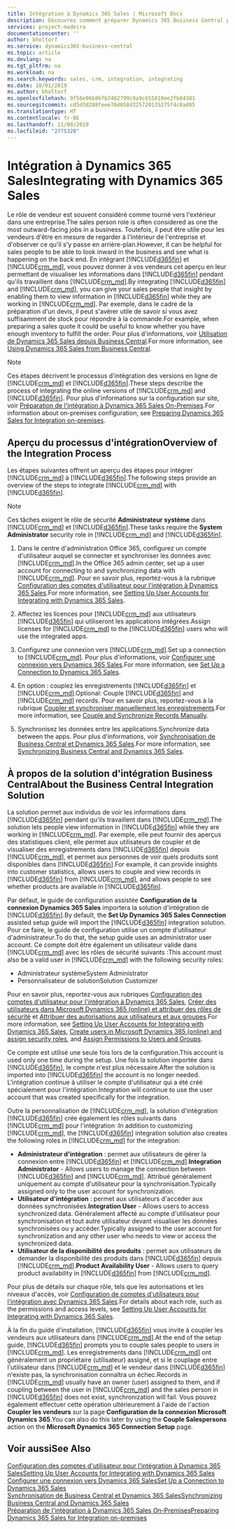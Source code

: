 ```yaml
---
title: Intégration à Dynamics 365 Sales | Microsoft Docs
description: Découvrez comment préparer Dynamics 365 Business Central pour l'intégrer à Dynamics 365 Sales.
services: project-madeira
documentationcenter: ''
author: bholtorf
ms.service: dynamics365-business-central
ms.topic: article
ms.devlang: na
ms.tgt_pltfrm: na
ms.workload: na
ms.search.keywords: sales, crm, integration, integrating
ms.date: 10/01/2019
ms.author: bholtorf
ms.openlocfilehash: 9f56e96b86fb7462799c9a9c655010ee2fb04381
ms.sourcegitcommit: cd5d3d288feee76d058d325720135275f4c8ad85
ms.translationtype: HT
ms.contentlocale: fr-BE
ms.lasthandoff: 11/08/2019
ms.locfileid: "2775320"
---
```

# <a name="integrating-with-dynamics-365-sales"></a><span data-ttu-id="88b38-103">Intégration à Dynamics 365 Sales</span><span class="sxs-lookup"><span data-stu-id="88b38-103">Integrating with Dynamics 365 Sales</span></span>
<span data-ttu-id="88b38-104">Le rôle de vendeur est souvent considéré comme tourné vers l'extérieur dans une entreprise.</span><span class="sxs-lookup"><span data-stu-id="88b38-104">The sales person role is often considered as one the most outward-facing jobs in a business.</span></span> <span data-ttu-id="88b38-105">Toutefois, il peut être utile pour les vendeurs d'être en mesure de regarder à l'intérieur de l'entreprise et d'observer ce qu'il s'y passe en arrière-plan.</span><span class="sxs-lookup"><span data-stu-id="88b38-105">However, it can be helpful for sales people to be able to look inward in the business and see what is happening on the back end.</span></span> <span data-ttu-id="88b38-106">En intégrant [!INCLUDE[d365fin](includes/d365fin_md.md)] et [!INCLUDE[crm_md](includes/crm_md.md)], vous pouvez donner à vos vendeurs cet aperçu en leur permettant de visualiser les informations dans [!INCLUDE[d365fin](includes/d365fin_md.md)] pendant qu'ils travaillent dans [!INCLUDE[crm_md](includes/crm_md.md)].</span><span class="sxs-lookup"><span data-stu-id="88b38-106">By integrating [!INCLUDE[d365fin](includes/d365fin_md.md)] and [!INCLUDE[crm_md](includes/crm_md.md)], you can give your sales people that insight by enabling them to view information in [!INCLUDE[d365fin](includes/d365fin_md.md)] while they are working in [!INCLUDE[crm_md](includes/crm_md.md)].</span></span> <span data-ttu-id="88b38-107">Par exemple, dans le cadre de la préparation d'un devis, il peut s'avérer utile de savoir si vous avez suffisamment de stock pour répondre à la commande.</span><span class="sxs-lookup"><span data-stu-id="88b38-107">For example, when preparing a sales quote it could be useful to know whether you have enough inventory to fulfill the order.</span></span> <span data-ttu-id="88b38-108">Pour plus d'informations, voir [Utilisation de Dynamics 365 Sales depuis Business Central](marketing-integrate-dynamicscrm.md).</span><span class="sxs-lookup"><span data-stu-id="88b38-108">For more information, see [Using Dynamics 365 Sales from Business Central](marketing-integrate-dynamicscrm.md).</span></span>

> [!NOTE]
> <span data-ttu-id="88b38-109">Ces étapes décrivent le processus d'intégration des versions en ligne de [!INCLUDE[crm_md](includes/crm_md.md)] et [!INCLUDE[d365fin](includes/d365fin_md.md)].</span><span class="sxs-lookup"><span data-stu-id="88b38-109">These steps describe the process of integrating the online versions of [!INCLUDE[crm_md](includes/crm_md.md)] and [!INCLUDE[d365fin](includes/d365fin_md.md)].</span></span> <span data-ttu-id="88b38-110">Pour plus d'informations sur la configuration sur site, voir [Préparation de l'intégration à Dynamics 365 Sales On-Premises](/dynamics365/business-central/dev-itpro/administration/prepare-dynamics-365-for-sales-for-integration).</span><span class="sxs-lookup"><span data-stu-id="88b38-110">For information about on-premises configuration, see [Preparing Dynamics 365 Sales for Integration on-premises](/dynamics365/business-central/dev-itpro/administration/prepare-dynamics-365-for-sales-for-integration).</span></span>

<!--## Software Requirements
You must have an Office 365 subscription, and both [!INCLUDE[crm_md](includes/crm_md.md)] and [!INCLUDE[d365fin](includes/d365fin_md.md)] must be part of the same organization.  -->

## <a name="overview-of-the-integration-process"></a><span data-ttu-id="88b38-111">Aperçu du processus d'intégration</span><span class="sxs-lookup"><span data-stu-id="88b38-111">Overview of the Integration Process</span></span>
<span data-ttu-id="88b38-112">Les étapes suivantes offrent un aperçu des étapes pour intégrer [!INCLUDE[crm_md](includes/crm_md.md)] à [!INCLUDE[d365fin](includes/d365fin_md.md)].</span><span class="sxs-lookup"><span data-stu-id="88b38-112">The following steps provide an overview of the steps to integrate [!INCLUDE[crm_md](includes/crm_md.md)] with [!INCLUDE[d365fin](includes/d365fin_md.md)].</span></span>

> [!Note]  
> <span data-ttu-id="88b38-113">Ces tâches exigent le rôle de sécurité **Administrateur système** dans [!INCLUDE[crm_md](includes/crm_md.md)] et [!INCLUDE[d365fin](includes/d365fin_md.md)].</span><span class="sxs-lookup"><span data-stu-id="88b38-113">These tasks require the **System Administrator** security role in [!INCLUDE[crm_md](includes/crm_md.md)] and [!INCLUDE[d365fin](includes/d365fin_md.md)].</span></span>  

1. <span data-ttu-id="88b38-114">Dans le centre d'administration Office 365, configurez un compte d'utilisateur auquel se connecter et synchroniser les données avec [!INCLUDE[crm_md](includes/crm_md.md)].</span><span class="sxs-lookup"><span data-stu-id="88b38-114">In the Office 365 admin center, set up a user account for connecting to and synchronizing data with [!INCLUDE[crm_md](includes/crm_md.md)].</span></span> <span data-ttu-id="88b38-115">Pour en savoir plus, reportez-vous à la rubrique [Configuration des comptes d'utilisateur pour l'intégration à Dynamics 365 Sales](admin-setting-up-integration-with-dynamics-sales.md).</span><span class="sxs-lookup"><span data-stu-id="88b38-115">For more information, see [Setting Up User Accounts for Integrating with Dynamics 365 Sales](admin-setting-up-integration-with-dynamics-sales.md).</span></span>

2. <span data-ttu-id="88b38-116">Affectez les licences pour [!INCLUDE[crm_md](includes/crm_md.md)] aux utilisateurs [!INCLUDE[d365fin](includes/d365fin_md.md)] qui utiliseront les applications intégrées.</span><span class="sxs-lookup"><span data-stu-id="88b38-116">Assign licenses for [!INCLUDE[crm_md](includes/crm_md.md)] to the [!INCLUDE[d365fin](includes/d365fin_md.md)] users who will use the integrated apps.</span></span>

3. <span data-ttu-id="88b38-117">Configurez une connexion vers [!INCLUDE[crm_md](includes/crm_md.md)].</span><span class="sxs-lookup"><span data-stu-id="88b38-117">Set up a connection to [!INCLUDE[crm_md](includes/crm_md.md)].</span></span> <span data-ttu-id="88b38-118">Pour plus d'informations, voir [Configurer une connexion vers Dynamics 365 Sales](admin-how-to-set-up-a-dynamics-crm-connection.md).</span><span class="sxs-lookup"><span data-stu-id="88b38-118">For more information, see [Set Up a Connection to Dynamics 365 Sales](admin-how-to-set-up-a-dynamics-crm-connection.md).</span></span>  

4. <span data-ttu-id="88b38-119">En option : couplez les enregistrements [!INCLUDE[d365fin](includes/d365fin_md.md)] et [!INCLUDE[crm_md](includes/crm_md.md)].</span><span class="sxs-lookup"><span data-stu-id="88b38-119">Optional: Couple [!INCLUDE[d365fin](includes/d365fin_md.md)] and [!INCLUDE[crm_md](includes/crm_md.md)] records.</span></span> <span data-ttu-id="88b38-120">Pour en savoir plus, reportez-vous à la rubrique [Coupler et synchroniser manuellement les enregistrements](admin-how-to-couple-and-synchronize-records-manually.md).</span><span class="sxs-lookup"><span data-stu-id="88b38-120">For more information, see [Couple and Synchronize Records Manually](admin-how-to-couple-and-synchronize-records-manually.md).</span></span>

5. <span data-ttu-id="88b38-121">Synchronisez les données entre les applications.</span><span class="sxs-lookup"><span data-stu-id="88b38-121">Synchronize data between the apps.</span></span> <span data-ttu-id="88b38-122">Pour plus d'informations, voir [Synchronisation de Business Central et Dynamics 365 Sales](admin-synchronizing-business-central-and-sales.md).</span><span class="sxs-lookup"><span data-stu-id="88b38-122">For more information, see [Synchronizing Business Central and Dynamics 365 Sales](admin-synchronizing-business-central-and-sales.md).</span></span>  

## <a name="about-the-business-central-integration-solution"></a><span data-ttu-id="88b38-123">À propos de la solution d'intégration Business Central</span><span class="sxs-lookup"><span data-stu-id="88b38-123">About the Business Central Integration Solution</span></span>
<span data-ttu-id="88b38-124">La solution permet aux individus de voir les informations dans [!INCLUDE[d365fin](includes/d365fin_md.md)] pendant qu'ils travaillent dans [!INCLUDE[crm_md](includes/crm_md.md)].</span><span class="sxs-lookup"><span data-stu-id="88b38-124">The solution lets people view information in [!INCLUDE[d365fin](includes/d365fin_md.md)] while they are working in [!INCLUDE[crm_md](includes/crm_md.md)].</span></span> <span data-ttu-id="88b38-125">Par exemple, elle peut fournir des aperçus des statistiques client, elle permet aux utilisateurs de coupler et de visualiser des enregistrements dans [!INCLUDE[d365fin](includes/d365fin_md.md)] depuis [!INCLUDE[crm_md](includes/crm_md.md)], et permet aux personnes de voir quels produits sont disponibles dans [!INCLUDE[d365fin](includes/d365fin_md.md)].</span><span class="sxs-lookup"><span data-stu-id="88b38-125">For example, it can provide insights into customer statistics, allows users to couple and view records in [!INCLUDE[d365fin](includes/d365fin_md.md)] from [!INCLUDE[crm_md](includes/crm_md.md)], and allows people to see whether products are available in [!INCLUDE[d365fin](includes/d365fin_md.md)].</span></span>

<span data-ttu-id="88b38-126">Par défaut, le guide de configuration assistée **Configuration de la connexion Dynamics 365 Sales** importera la solution d'intégration de [!INCLUDE[d365fin](includes/d365fin_md.md)].</span><span class="sxs-lookup"><span data-stu-id="88b38-126">By default, the **Set Up Dynamics 365 Sales Connection** assisted setup guide will import the [!INCLUDE[d365fin](includes/d365fin_md.md)] integration solution.</span></span> <span data-ttu-id="88b38-127">Pour ce faire, le guide de configuration utilise un compte d'utilisateur d'administrateur.</span><span class="sxs-lookup"><span data-stu-id="88b38-127">To do that, the setup guide uses an administrator user account.</span></span> <span data-ttu-id="88b38-128">Ce compte doit être également un utilisateur valide dans [!INCLUDE[crm_md](includes/crm_md.md)] avec les rôles de sécurité suivants :</span><span class="sxs-lookup"><span data-stu-id="88b38-128">This account must also be a valid user in [!INCLUDE[crm_md](includes/crm_md.md)] with the following security roles:</span></span>

* <span data-ttu-id="88b38-129">Administrateur système</span><span class="sxs-lookup"><span data-stu-id="88b38-129">System Administrator</span></span>  
* <span data-ttu-id="88b38-130">Personnalisateur de solution</span><span class="sxs-lookup"><span data-stu-id="88b38-130">Solution Customizer</span></span>  

<span data-ttu-id="88b38-131">Pour en savoir plus, reportez-vous aux rubriques [Configuration des comptes d'utilisateur pour l'intégration à Dynamics 365 Sales](admin-setting-up-integration-with-dynamics-sales.md), [Créer des utilisateurs dans Microsoft Dynamics 365 (online) et attribuer des rôles de sécurité](/dynamics365/customer-engagement/admin/create-users-assign-online-security-roles) et [Attribuer des autorisations aux utilisateurs et aux groupes](ui-define-granular-permissions.md).</span><span class="sxs-lookup"><span data-stu-id="88b38-131">For more information, see [Setting Up User Accounts for Integrating with Dynamics 365 Sales](admin-setting-up-integration-with-dynamics-sales.md), [Create users in Microsoft Dynamics 365 (online) and assign security roles](/dynamics365/customer-engagement/admin/create-users-assign-online-security-roles), and [Assign Permissions to Users and Groups](ui-define-granular-permissions.md).</span></span>  

<span data-ttu-id="88b38-132">Ce compte est utilisé une seule fois lors de la configuration.</span><span class="sxs-lookup"><span data-stu-id="88b38-132">This account is used only one time during the setup.</span></span> <span data-ttu-id="88b38-133">Une fois la solution importée dans [!INCLUDE[d365fin](includes/d365fin_md.md)], le compte n'est plus nécessaire.</span><span class="sxs-lookup"><span data-stu-id="88b38-133">After the solution is imported into [!INCLUDE[d365fin](includes/d365fin_md.md)] the account is no longer needed.</span></span> <span data-ttu-id="88b38-134">L'intégration continue à utiliser le compte d'utilisateur qui a été créé spécialement pour l'intégration.</span><span class="sxs-lookup"><span data-stu-id="88b38-134">Integration will continue to use the user account that was created specifically for the integration.</span></span>

<span data-ttu-id="88b38-135">Outre la personnalisation de [!INCLUDE[crm_md](includes/crm_md.md)], la solution d'intégration [!INCLUDE[d365fin](includes/d365fin_md.md)] crée également les rôles suivants dans [!INCLUDE[crm_md](includes/crm_md.md)] pour l'intégration :</span><span class="sxs-lookup"><span data-stu-id="88b38-135">In addition to customizing [!INCLUDE[crm_md](includes/crm_md.md)], the [!INCLUDE[d365fin](includes/d365fin_md.md)] integration solution also creates the following roles in [!INCLUDE[crm_md](includes/crm_md.md)] for the integration:</span></span>

* <span data-ttu-id="88b38-136">**Administrateur d'intégration** : permet aux utilisateurs de gérer la connexion entre [!INCLUDE[d365fin](includes/d365fin_md.md)] et [!INCLUDE[crm_md](includes/crm_md.md)].</span><span class="sxs-lookup"><span data-stu-id="88b38-136">**Integration Administrator** - Allows users to manage the connection between [!INCLUDE[d365fin](includes/d365fin_md.md)] and [!INCLUDE[crm_md](includes/crm_md.md)].</span></span> <span data-ttu-id="88b38-137">Attribué généralement uniquement au compte d'utilisateur pour la synchronisation.</span><span class="sxs-lookup"><span data-stu-id="88b38-137">Typically assigned only to the user account for synchronization.</span></span>  
* <span data-ttu-id="88b38-138">**Utilisateur d'intégration** : permet aux utilisateurs d'accéder aux données synchronisées.</span><span class="sxs-lookup"><span data-stu-id="88b38-138">**Integration User** - Allows users to access synchronized data.</span></span> <span data-ttu-id="88b38-139">Généralement affecté au compte d'utilisateur pour synchronisation et tout autre utilisateur devant visualiser les données synchronisées ou y accéder.</span><span class="sxs-lookup"><span data-stu-id="88b38-139">Typically assigned to the user account for synchronization and any other user who needs to view or access the synchronized data.</span></span>
* <span data-ttu-id="88b38-140">**Utilisateur de la disponibilité des produits** : permet aux utilisateurs de demander la disponibilité des produits dans [!INCLUDE[d365fin](includes/d365fin_md.md)] depuis [!INCLUDE[crm_md](includes/crm_md.md)].</span><span class="sxs-lookup"><span data-stu-id="88b38-140">**Product Availability User** - Allows users to query product availability in [!INCLUDE[d365fin](includes/d365fin_md.md)] from [!INCLUDE[crm_md](includes/crm_md.md)].</span></span>

<span data-ttu-id="88b38-141">Pour plus de détails sur chaque rôle, tels que les autorisations et les niveaux d'accès, voir [Configuration de comptes d'utilisateurs pour l'intégration avec Dynamics 365 Sales](admin-setting-up-integration-with-dynamics-sales.md).</span><span class="sxs-lookup"><span data-stu-id="88b38-141">For details about each role, such as the permissions and access levels, see [Setting Up User Accounts for Integrating with Dynamics 365 Sales](admin-setting-up-integration-with-dynamics-sales.md).</span></span>

<span data-ttu-id="88b38-142">À la fin du guide d'installation, [!INCLUDE[d365fin](includes/d365fin_md.md)] vous invite à coupler les vendeurs aux utilisateurs dans [!INCLUDE[crm_md](includes/crm_md.md)].</span><span class="sxs-lookup"><span data-stu-id="88b38-142">At the end of the setup guide, [!INCLUDE[d365fin](includes/d365fin_md.md)] prompts you to couple sales people to users in [!INCLUDE[crm_md](includes/crm_md.md)].</span></span> <span data-ttu-id="88b38-143">Les enregistrements dans [!INCLUDE[crm_md](includes/crm_md.md)] ont généralement un propriétaire (utilisateur) assigné, et si le couplage entre l'utilisateur dans [!INCLUDE[crm_md](includes/crm_md.md)] et le vendeur dans [!INCLUDE[d365fin](includes/d365fin_md.md)] n'existe pas, la synchronisation connaîtra un échec.</span><span class="sxs-lookup"><span data-stu-id="88b38-143">Records in [!INCLUDE[crm_md](includes/crm_md.md)] usually have an owner (user) assigned to them, and if coupling between the user in [!INCLUDE[crm_md](includes/crm_md.md)] and the sales person in [!INCLUDE[d365fin](includes/d365fin_md.md)] does not exist, synchronization will fail.</span></span> <span data-ttu-id="88b38-144">Vous pouvez également effectuer cette opération ultérieurement à l'aide de l'action **Coupler les vendeurs** sur la page **Configuration de la connexion Microsoft Dynamics 365**.</span><span class="sxs-lookup"><span data-stu-id="88b38-144">You can also do this later by using the **Couple Salespersons** action on the **Microsoft Dynamics 365 Connection Setup** page.</span></span>

## <a name="see-also"></a><span data-ttu-id="88b38-145">Voir aussi</span><span class="sxs-lookup"><span data-stu-id="88b38-145">See Also</span></span>  
[<span data-ttu-id="88b38-146">Configuration des comptes d'utilisateur pour l'intégration à Dynamics 365 Sales</span><span class="sxs-lookup"><span data-stu-id="88b38-146">Setting Up User Accounts for Integrating with Dynamics 365 Sales</span></span>](admin-setting-up-integration-with-dynamics-sales.md)  
[<span data-ttu-id="88b38-147">Configurer une connexion vers Dynamics 365 Sales</span><span class="sxs-lookup"><span data-stu-id="88b38-147">Set Up a Connection to Dynamics 365 Sales</span></span>](admin-how-to-set-up-a-dynamics-crm-connection.md)  
[<span data-ttu-id="88b38-148">Synchronisation de Business Central et Dynamics 365 Sales</span><span class="sxs-lookup"><span data-stu-id="88b38-148">Synchronizing Business Central and Dynamics 365 Sales</span></span>](admin-synchronizing-business-central-and-sales.md)  
[<span data-ttu-id="88b38-149">Préparation de l'intégration à Dynamics 365 Sales On-Premises</span><span class="sxs-lookup"><span data-stu-id="88b38-149">Preparing Dynamics 365 Sales for Integration on-premises</span></span>](/dynamics365/business-central/dev-itpro/administration/prepare-dynamics-365-for-sales-for-integration)
